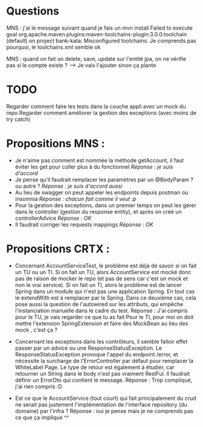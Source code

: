 # Questions
MNS : j'ai le message suivant quand je fais un mvn install 
Failed to execute goal org.apache.maven.plugins:maven-toolchains-plugin:3.0.0:toolchain (default) on project bank-kata: Misconfigured toolchains.
Je comprends pas pourquoi, le toolchains.xml semble ok

MNS : quand on fait un delete, save, update sur l'entité jpa, on ne vérifie pas si le compte existe ?
--> Je vais l'ajouter sinon ça plante

# TODO
Regarder comment faire les tests dans la couche appli avec un mock du repo
Regarder comment améliorer la gestion des exceptions (avec moins de try catch)


# Propositions MNS : 

- Je n'aime pas comment est nommée la méthode getAccount, il faut éviter les get pour coller plus à du fonctionnel
  *Réponse : je suis d'accord*
- Je pense qu'il faudrait remplacer les paramètres par un @BodyParam ? ou autre ?
  *Réponse : je suis d'accord aussi*
- Au lieu de swagger on peut appeler les endpoints depuis postman ou insomnia
  *Réponse : chacun fait comme il veut :p*
- Pour la gestion des exceptions, dans un premier temps on peut les gérer dans le controller (gestion du response
  entity), et après on créé un controllerAdvice
  *Réponse : OK*
- Il faudrait corriger les requests mappings
  *Réponse : OK*

# Propositions CRTX : 

- Concernant AccountServiceTest, le problème est déjà de savoir si on fait un TU ou un TI. Si on fait un TU, alors
  AccountService est mocké donc pas de raison de mocker le repo (et pas de sens car c'est un mock et non le vrai
  service). Si on fait un TI, alors le problème est de lancer Spring dans un module qui n'est pas une application
  Spring. En tout cas le extendWith est à remplacer par le Spring. Dans ce deuxième cas, cela pose aussi la question de
  l'autowired sur les attributs, qui empêche l'instanciation manuelle dans le cadre du test. 
  Réponse : J'ai compris pour le TU, je vais regarder ce que tu as fait
  Pour le TI, pour moi on doit mettre l'extension SpringExtension et faire des MockBean au lieu des mock , c'est ça ?
  
- Concernant les exceptions dans les contrôleurs, il semble falloir effet passer par un advice ou une
  ResponseStatusException. Le ResponseStatusException provoque l'appel du endpoint /error, et nécessite la surcharge de
  l'ErrorController par défaut pour remplacer la WhiteLabel Page. Le type de retour est également à étudier, car
  retourner un String dans le body n'est pas vraiment RestFul. Il faudrait définir un ErrorDto qui contient le message.
  Réponse : Trop compliqué, j'ai rien compris :D
- Est ce que le AccountService (tout court) qui fait principalement du crud ne serait pas justement l'implémentation de
  l'interface repository (du domaine) par l'infra ? Réponse : oui je pense mais je ne comprends pas ce que ça implique ^^